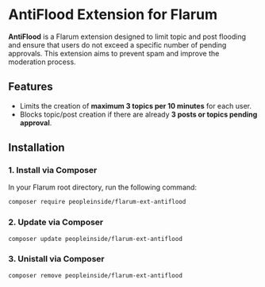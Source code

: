 # AntiFlood Extension for Flarum

**AntiFlood** is a Flarum extension designed to limit topic and post flooding and ensure that users do not exceed a specific number of pending approvals. This extension aims to prevent spam and improve the moderation process.

## Features
- Limits the creation of **maximum 3 topics per 10 minutes** for each user.
- Blocks topic/post creation if there are already **3 posts or topics pending approval**.

## Installation

### 1. Install via Composer

In your Flarum root directory, run the following command:

```bash
composer require peopleinside/flarum-ext-antiflood
```

### 2. Update via Composer

```bash
composer update peopleinside/flarum-ext-antiflood
```

### 3. Unistall via Composer

```bash
composer remove peopleinside/flarum-ext-antiflood
```
